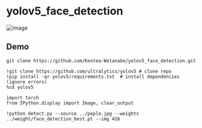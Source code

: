 # yolov5_face_detection

![image](https://user-images.githubusercontent.com/87839643/204943641-100a5602-f59e-4a77-9b6a-7e198d6a09d6.png)


## Demo
```
git clone https://github.com/Kentea-Watanabe/yolov5_face_detection.git

!git clone https://github.com/ultralytics/yolov5 # clone repo
!pip install -qr yolov5/requirements.txt  # install dependencies (ignore errors)
%cd yolov5
```

```
import torch
from IPython.display import Image, clear_output

!python detect.py --source ../peple.jpg --weights ../weight/face_detection_best.pt --img 416
```
